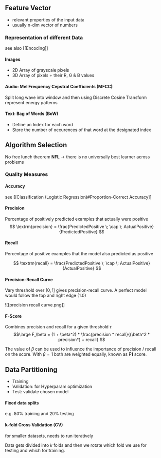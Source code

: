 

## Feature Vector

- relevant properties of the input data
- usually n-dim vector of numbers

### Representation of different Data

see also [[Encoding]]

#### Images
- 2D Array of grayscale pixels
- 3D Array of pixels + their R, G & B values

#### Audio: Mel Frequency Cepstral Coefficients (MFCC)

Split long wave into window and then using Discrete Cosine Transform represent energy patterns

#### Text: Bag of Words (BoW)
- Define an Index for each word
- Store the number of occurences of that word at the designated index



## Algorithm Selection

No free lunch theorem **NFL** -> there is no universally best learner across problems

### Quality Measures

#### Accuracy
see [[Classification (Logistic Regression)#Proportion-Correct Accuracy]]

#### Precision

Percentage of positively predicted examples that actually were positive
$$
\textrm{precision} = \frac{PredictedPositive \; \cap \; ActualPositive}{PredictedPositive}
$$
#### Recall

Percentage of positive examples that the model also predicted as positive

$$
\textrm{recall} = \frac{PredictedPositive \; \cap \; ActualPositive}{ActualPositive}
$$


#### Precision-Recall Curve

Vary threshold over $[0, 1]$ gives precision-recall curve.
A perfect model would follow the top and right edge (1.0)


![[precision recall curve.png]]




#### F-Score

Combines precision and recall for a given threshold $\tau$
$$\large
F_\beta = (1 + \beta^2) * \frac{precision * recall}{(\beta^2 * precision*) + recall} 
$$


The value of $\beta$ can be used to influence the importance of precision / recall on the score.
With $\beta = 1$ both are weighted equally, known as **F1** score.






## Data Partitioning

- Training
- Validation: for Hyperparam optimization
- Test: validate chosen model

#### Fixed data splits

e.g. 80% training and 20% testing

#### k-fold Cross Validation (CV)

for smaller datasets, needs to run iteratively

Data gets divided into $k$ folds and then we rotate which fold we use for testing and which for training.